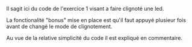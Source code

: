 Il sagit ici du code de l'exercice 1 visant a faire clignoté une led.

La fonctionalité "bonus" mise en place est qu'il faut appuyé plusieur fois avant de changé le mode de clignotement.

Au vue de la relative simplicité du code il est expliqué en commentaire.
